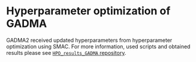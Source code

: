 # Hyperparameter optimization of GADMA

GADMA2 received updated hyperparameters from hyperparameter optimization using SMAC. For more information, used scripts and obtained results please see [`HPO_results_GADMA` repository](https://github.com/noscode/HPO_results_GADMA).
